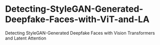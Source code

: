 # Detecting-StyleGAN-Generated-Deepfake-Faces-with-ViT-and-LA
Detecting StyleGAN-Generated Deepfake Faces with Vision Transformers and Latent Attention
